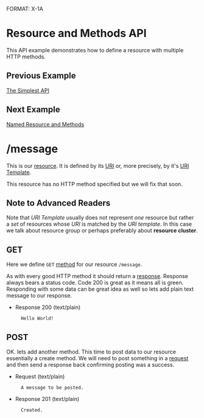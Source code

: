 FORMAT: X-1A

# Resource and Methods API 
This API example demonstrates how to define a resource with multiple HTTP methods.

## Previous Example
[The Simplest API](https://github.com/apiaryio/api-blueprint/blob/master/examples/1.%20Simplest%20API.md)

## Next Example
[Named Resource and Methods](https://github.com/apiaryio/api-blueprint/blob/master/examples/3.%20Named%20Resource%20and%20Methods.md)

# /message
This is our [resource](http://www.w3.org/TR/di-gloss/#def-resource). It is defined by its [URI](http://www.w3.org/TR/di-gloss/#def-uniform-resource-identifier) or, more precisely, by it's [URI Template](http://tools.ietf.org/html/rfc6570).

This resource has no HTTP method specified but we will fix that soon. 

## Note to Advanced Readers
Note that *URI Template* usually does not represent *one* resource but rather a *set* of resources whose *URI* is matched by the *URI template*. In this case we talk about resource group or perhaps preferably about **resource cluster**.

## GET 
Here we define `GET` [method](http://www.w3schools.com/tags/ref_httpmethods.asp) for our resource `/message`.

As with every good HTTP method it should return a [response](http://www.w3.org/TR/di-gloss/#def-http-response). Response always bears a status code. Code 200 is great as it means all is green. Responding with some data can be great idea as well so lets add plain text message to our response.

+ Response 200 (text/plain)

        Hello World!
        
## POST 
OK. lets add another method. This time to post data to our resource essentially a create method. We will need to post something in a [request](http://www.w3.org/TR/di-gloss/#def-http-request) and then send a response back confirming posting was a success.

+ Request (text/plain)

        A message to be posted.
        
+ Response 201 (text/plain)

        Created.
